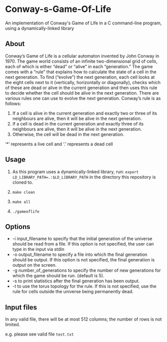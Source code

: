# Conway-s-Game-Of-Life

An implementation of Conway's Game of Life in a C command-line program, using a dynamically-linked library

## About

Conway’s Game of Life is a cellular automaton invented by John Conway in 1970. The game world consists
of an infinite two-dimensional grid of cells, each of which is either “dead” or “alive” in each “generation.”
The game comes with a “rule” that explains how to calculate the state of a cell in the next generation.
To find (“evolve”) the next generation, each cell looks at the eight cells next to it (vertically, horizontally
or diagonally), checks which of these are dead or alive in the current generation and then uses this rule to
decide whether the cell should be alive in the next generation. There are various rules one can use to evolve
the next generation. Conway’s rule is as follows:
1. If a cell is alive in the current generation and exactly two or three of its neighbours are alive, then it
will be alive in the next generation.
2. If a cell is dead in the current generation and exactly three of its neighbours are alive, then it will be
alive in the next generation.
3. Otherwise, the cell will be dead in the next generation.

‘*’ represents a live cell and ‘.’ represents a dead cell

## Usage

1. As this program uses a dynamically-linked library, run: 
`export LD_LIBRARY_PATH=.:$LD_LIBRARY_PATH`
in the directory this repository is cloned to.

2. `make clean`
3. `make all`
4. `./gameoflife`

## Options
* -i input_filename to specify that the initial generation of the universe should be read from a file. If
this option is not specified, the user can type in the input via stdin
* -o output_filename to specify a file into which the final generation should be output. If this option
is not specified, the final generation is output on the screen.
* -g number_of_generations to specify the number of new generations for which the game should be
run. (default is 5).
* -s to print statistics after the final generation has been output.
* -t to use the torus topology for the rule. If this is not specified, use the rule for cells outside the
universe being permanently dead.

## Input files
In any valid file, there will be at most 512 columns; the number of rows is not
limited.

e.g. please see valid file `test.txt`
